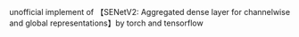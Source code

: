 unofficial implement of 【SENetV2: Aggregated dense layer for channelwise and global representations】by torch and tensorflow
